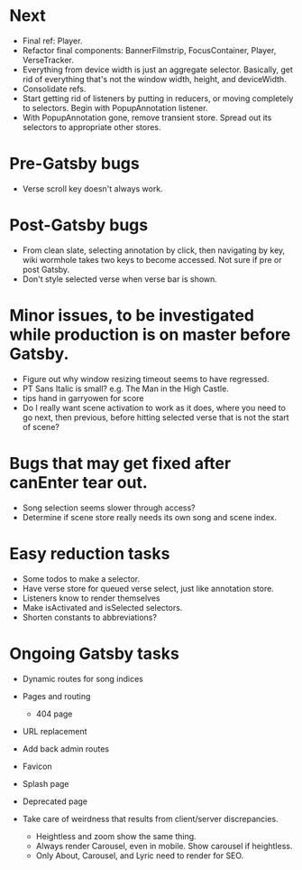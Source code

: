 # Next
* Final ref: Player.
* Refactor final components: BannerFilmstrip, FocusContainer, Player, VerseTracker.
* Everything from device width is just an aggregate selector. Basically, get rid of everything that's not the window width, height, and deviceWidth.
* Consolidate refs.
* Start getting rid of listeners by putting in reducers, or moving completely to selectors. Begin with PopupAnnotation listener.
* With PopupAnnotation gone, remove transient store. Spread out its selectors to appropriate other stores.

# Pre-Gatsby bugs
* Verse scroll key doesn't always work.

# Post-Gatsby bugs
* From clean slate, selecting annotation by click, then navigating by key, wiki wormhole takes two keys to become accessed. Not sure if pre or post Gatsby.
* Don't style selected verse when verse bar is shown.

# Minor issues, to be investigated while production is on master before Gatsby.
* Figure out why window resizing timeout seems to have regressed.
* PT Sans Italic is small? e.g. The Man in the High Castle.
* tips hand in garryowen for score
* Do I really want scene activation to work as it does, where you need to go next, then previous, before hitting selected verse that is not the start of scene?

# Bugs that may get fixed after canEnter tear out.
* Song selection seems slower through access?
* Determine if scene store really needs its own song and scene index.

# Easy reduction tasks
* Some todos to make a selector.
* Have verse store for queued verse select, just like annotation store.
* Listeners know to render themselves
* Make isActivated and isSelected selectors.
* Shorten constants to abbreviations?

# Ongoing Gatsby tasks
* Dynamic routes for song indices
* Pages and routing
    * 404 page
* URL replacement
* Add back admin routes

* Favicon
* Splash page
* Deprecated page
* Take care of weirdness that results from client/server discrepancies.
    * Heightless and zoom show the same thing.
    * Always render Carousel, even in mobile. Show carousel if heightless.
    * Only About, Carousel, and Lyric need to render for SEO.
